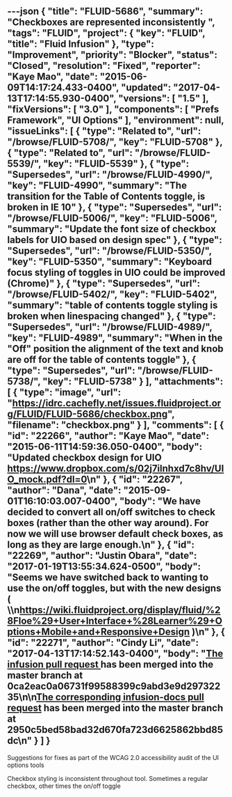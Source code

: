 ---json
{
  "title": "FLUID-5686",
  "summary": "Checkboxes are represented inconsistently ",
  "tags": "FLUID",
  "project": {
    "key": "FLUID",
    "title": "Fluid Infusion"
  },
  "type": "Improvement",
  "priority": "Blocker",
  "status": "Closed",
  "resolution": "Fixed",
  "reporter": "Kaye Mao",
  "date": "2015-06-09T14:17:24.433-0400",
  "updated": "2017-04-13T17:14:55.930-0400",
  "versions": [
    "1.5"
  ],
  "fixVersions": [
    "3.0"
  ],
  "components": [
    "Prefs Framework",
    "UI Options"
  ],
  "environment": null,
  "issueLinks": [
    {
      "type": "Related to",
      "url": "/browse/FLUID-5708/",
      "key": "FLUID-5708"
    },
    {
      "type": "Related to",
      "url": "/browse/FLUID-5539/",
      "key": "FLUID-5539"
    },
    {
      "type": "Supersedes",
      "url": "/browse/FLUID-4990/",
      "key": "FLUID-4990",
      "summary": "The transition for the Table of Contents toggle, is broken in IE 10"
    },
    {
      "type": "Supersedes",
      "url": "/browse/FLUID-5006/",
      "key": "FLUID-5006",
      "summary": "Update the font size of checkbox labels for UIO based on design spec"
    },
    {
      "type": "Supersedes",
      "url": "/browse/FLUID-5350/",
      "key": "FLUID-5350",
      "summary": "Keyboard focus styling of toggles in UIO could be improved (Chrome)"
    },
    {
      "type": "Supersedes",
      "url": "/browse/FLUID-5402/",
      "key": "FLUID-5402",
      "summary": "table of contents toggle styling is broken when linespacing changed"
    },
    {
      "type": "Supersedes",
      "url": "/browse/FLUID-4989/",
      "key": "FLUID-4989",
      "summary": "When in the \"Off\" position the alignment of the text and knob are off for the table of contents toggle"
    },
    {
      "type": "Supersedes",
      "url": "/browse/FLUID-5738/",
      "key": "FLUID-5738"
    }
  ],
  "attachments": [
    {
      "type": "image",
      "url": "https://idrc.cachefly.net/issues.fluidproject.org/FLUID/FLUID-5686/checkbox.png",
      "filename": "checkbox.png"
    }
  ],
  "comments": [
    {
      "id": "22266",
      "author": "Kaye Mao",
      "date": "2015-06-11T14:59:36.050-0400",
      "body": "Updated checkbox design for UIO <https://www.dropbox.com/s/02j7ilnhxd7c8hv/UIO_mock.pdf?dl=0>\n"
    },
    {
      "id": "22267",
      "author": "Dana",
      "date": "2015-09-01T16:10:03.007-0400",
      "body": "We have decided to convert all on/off switches to check boxes (rather than the other way around). For now we will use browser default check boxes, as long as they are large enough.\n"
    },
    {
      "id": "22269",
      "author": "Justin Obara",
      "date": "2017-01-19T13:55:34.624-0500",
      "body": "Seems we have switched back to wanting to use the on/off toggles, but with the new designs ( \\\n<https://wiki.fluidproject.org/display/fluid/%28Floe%29+User+Interface+%28Learner%29+Options+Mobile+and+Responsive+Design> )\n"
    },
    {
      "id": "22271",
      "author": "Cindy Li",
      "date": "2017-04-13T17:14:52.143-0400",
      "body": "[The infusion pull request ](https://github.com/fluid-project/infusion/pull/815)has been merged into the master branch at 0ca2eac0a06731f99588399c9abd3e9d29732235\n\n[The corresponding infusion-docs pull request](https://github.com/fluid-project/infusion-docs/pull/117) has been merged into the master branch at 2950c5bed58bad32d670fa723d6625862bbd85dc\n"
    }
  ]
}
---
Suggestions for fixes as part of the WCAG 2.0 accessibility audit of the UI options tools 

Checkbox styling is inconsistent throughout tool. Sometimes a regular checkbox, other times the on/off toggle

        